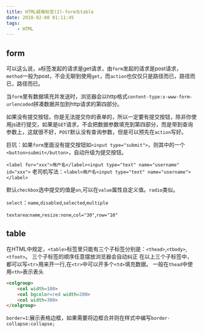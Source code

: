 ```yaml
---
title: HTML疑难标签(2)-form与table
date: 2018-02-08 01:11:45
tags: 
    - HTML
---
```

## form
可以这么说，`a`标签发起的请求是get请求，由`form`发起的请求是post请求，`method`一般为post，不会无聊到使用`get`，而`action`也仅仅只是路径而已，路径而已，路径而已。

当`form`里有数据填充并发送时，浏览器会以http格式`content-type:x-www-form-urlencoded`拼凑数据并加到http请求的第四部分。

如果没有提交按钮，你是无法提交你的表单的，所以一定要有提交按钮，除非你使用js进行提交，如果是`GET`请求，不会把数据参数填充到第四部分，而是带到查询参数上，这就很不好，`POST`默认没有查询参数，但是可以预先在`action`写好。

巨坑：如果`form`里面没有提交按钮如`<input type="submit">`，则其中的一个`<button>submit</button>`，自动升级为提交按钮。

`<label for="xxx">用户名</label><input type="text" name="username" id="xxx">`
老司机写法：`<label>用户名<input type="text" name="username"></label>`

默认`checkbox`选中提交的值是`on`,可以在`value`属性自定义值。`radio`类似。

`select`：`name`,`disabled`,`selected`,`multiple`

`textarea`:`name`,`resize:none`,`col="30"`,`row="10"`

## table
在HTML中规定，`<table>`标签里只能有三个子标签分别是：`<thead>`,`<tbody>`,`<tfoot>`。
三个子标签的顺序任意摆放浏览器会自动纠正
在以上三个子标签中，都可以写`<tr>`用来开一行,在`<tr>`中可以开多个`<td>`填充数据。
一般在`thead`中使用`<th>`表示表头

```HTML
<colgroup>
    <col width=100>
    <col bgcolor=red width=200>
    <col width=300>    
</colgroup>
```

`border=1`:展示表格边框，如果需要将边框合并则在样式中编写`border-collapse:collapse;`
